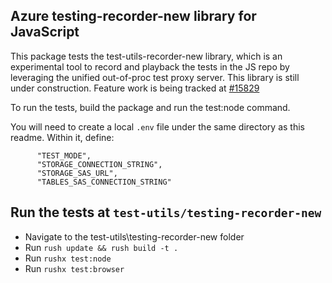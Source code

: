 ## Azure testing-recorder-new library for JavaScript

This package tests the test-utils-recorder-new library, which is an experimental tool to record and playback the tests in the JS repo by leveraging the unified out-of-proc test proxy server. This library is still under construction.
Feature work is being tracked at [#15829](https://github.com/Azure/azure-sdk-for-js/issues/15829)

To run the tests, build the package and run the test:node command.

You will need to create a local `.env` file under the same directory as this readme. Within it, define:

```
      "TEST_MODE",
      "STORAGE_CONNECTION_STRING",
      "STORAGE_SAS_URL",
      "TABLES_SAS_CONNECTION_STRING"
```

## Run the tests at `test-utils/testing-recorder-new`

- Navigate to the test-utils\testing-recorder-new folder
- Run `rush update && rush build -t .`
- Run `rushx test:node`
- Run `rushx test:browser`